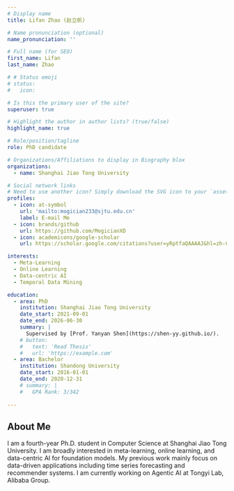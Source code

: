 ```yaml
---
# Display name
title: Lifan Zhao (赵立帆)

# Name pronunciation (optional)
name_pronunciation: ''

# Full name (for SEO)
first_name: Lifan
last_name: Zhao

# # Status emoji
# status:
#   icon: 

# Is this the primary user of the site?
superuser: true

# Highlight the author in author lists? (true/false)
highlight_name: true

# Role/position/tagline
role: PhD candidate

# Organizations/Affiliations to display in Biography blox
organizations:
  - name: Shanghai Jiao Tong University

# Social network links
# Need to use another icon? Simply download the SVG icon to your `assets/media/icons/` folder.
profiles:
  - icon: at-symbol
    url: 'mailto:mogician233@sjtu.edu.cn'
    label: E-mail Me
  - icon: brands/github
    url: https://github.com/MogicianXD
  - icon: academicons/google-scholar
    url: https://scholar.google.com/citations?user=yRptfaQAAAAJ&hl=zh-CN

interests:
  - Meta-Learning
  - Online Learning
  - Data-centric AI
  - Temporal Data Mining

education:
  - area: PhD
    institution: Shanghai Jiao Tong University
    date_start: 2021-09-01
    date_end: 2026-06-30
    summary: |
      Supervised by [Prof. Yanyan Shen](https://shen-yy.github.io/). 
    # button:
    #   text: 'Read Thesis'
    #   url: 'https://example.com'
  - area: Bachelor
    institution: Shandong University
    date_start: 2016-01-01
    date_end: 2020-12-31
    # summary: |
    #   GPA Rank: 3/342
    
---
```


## About Me

I am a fourth-year Ph.D. student in Computer Science at Shanghai Jiao Tong University. I am broadly interested in meta-learning, online learning, 
and data-centric AI for foundation models. My previous work mainly focus on data-driven applications including time series forecasting and recommender systems. I am currently working on Agentic AI at Tongyi Lab, Alibaba Group.
